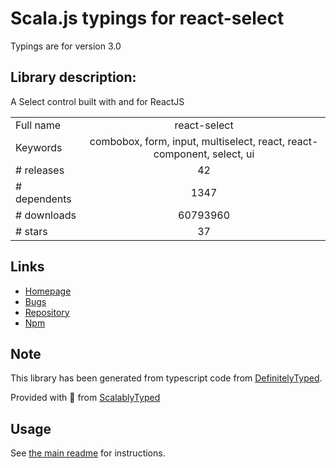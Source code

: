 
# Scala.js typings for react-select

Typings are for version 3.0

## Library description:
A Select control built with and for ReactJS

|                    |                 |
| ------------------ | :-------------: |
| Full name          | react-select |
| Keywords           | combobox, form, input, multiselect, react, react-component, select, ui |
| # releases         | 42 |
| # dependents       | 1347 |
| # downloads        | 60793960 |
| # stars            | 37 |

## Links
- [Homepage](https://github.com/JedWatson/react-select#readme)
- [Bugs](https://github.com/JedWatson/react-select/issues)
- [Repository](https://github.com/JedWatson/react-select)
- [Npm](https://www.npmjs.com/package/react-select)
    


## Note
This library has been generated from typescript code from [DefinitelyTyped](https://definitelytyped.org).

Provided with :purple_heart: from [ScalablyTyped](https://github.com/oyvindberg/ScalablyTyped)

## Usage
See [the main readme](../../readme.md) for instructions.


